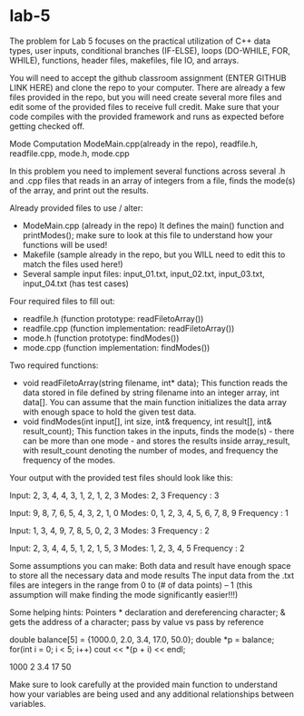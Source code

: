 # lab-5

The problem for Lab 5 focuses on the practical utilization of C++ data types, user inputs, conditional branches (IF-ELSE), loops (DO-WHILE, FOR, WHILE), functions, header files, makefiles, file IO, and arrays.

You will need to accept the github classroom assignment (ENTER GITHUB LINK HERE) and clone the repo to your computer. There are already a few files provided in the repo, but you will need create several more files and edit some of the provided files to receive full credit. Make sure that your code compiles with the provided framework and runs as expected before getting checked off.




Mode Computation
ModeMain.cpp(already in the repo), readfile.h, readfile.cpp, mode.h, mode.cpp

In this problem you need to implement several functions across several .h and .cpp files that reads in an array of integers from a file, finds the mode(s) of the array, and print out the results.

Already provided files to use / alter:
- ModeMain.cpp (already in the repo)
It defines the main() function and printModes(); make sure to look at this file to understand how your functions will be used!
- Makefile (sample already in the repo, but you WILL need to edit this to match the files used here!)
- Several sample input files: input_01.txt, input_02.txt, input_03.txt, input_04.txt (has test cases)

Four required files to fill out:
- readfile.h (function prototype: readFiletoArray())
- readfile.cpp (function implementation: readFiletoArray())
- mode.h  (function prototype: findModes())
- mode.cpp (function implementation: findModes())

Two required functions:
- void readFiletoArray(string filename, int* data);
This function reads the data stored in file defined by string filename into an integer array, int data[]. You can assume that the main function initializes the data array with enough space to hold the given test data.
- void findModes(int input[], int size,  int& frequency, int result[], int& result_count);
This function takes in the inputs, finds the mode(s) - there can be more than one mode - and stores the results inside array_result, with result_count denoting the number of modes, and frequency the frequency of the modes.

Your output with the provided test files should look like this: 

Input: 2, 3, 4, 4, 3, 1, 2, 1, 2, 3
Modes: 2, 3
Frequency : 3

Input: 9, 8, 7, 6, 5, 4, 3, 2, 1, 0
Modes: 0, 1, 2, 3, 4, 5, 6, 7, 8, 9
Frequency : 1

Input: 1, 3, 4, 9, 7, 8, 5, 0, 2, 3
Modes: 3
Frequency : 2

Input: 2, 3, 4, 4, 5, 1, 2, 1, 5, 3
Modes: 1, 2, 3, 4, 5
Frequency : 2


Some assumptions you can make:
Both data and result have enough space to store all the necessary data and mode results
The input data from the .txt files are integers in the range from 0 to (# of data points) – 1
(this assumption will make finding the mode significantly easier!!!)


Some helping hints:
Pointers * declaration and dereferencing character; & gets the address of a character; pass by value vs pass by reference

double balance[5] = {1000.0, 2.0, 3.4, 17.0, 50.0};
double *p = balance;
for(int i = 0; i < 5; i++)
cout << *(p + i) << endl;

1000
2
3.4
17
50

Make sure to look carefully at the provided main function to understand how your variables are being used and any additional relationships between variables.
